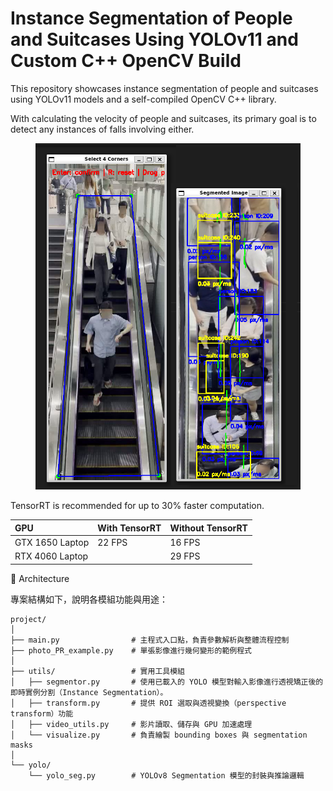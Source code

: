 # Instance Segmentation of People and Suitcases Using YOLOv11 and Custom C++ OpenCV Build


This repository showcases instance segmentation of people and suitcases using YOLOv11 models and a self-compiled OpenCV C++ library.

With calculating the velocity of people and suitcases, its primary goal is to detect any instances of falls involving either.

<figure><img src="https://github.com/eden-owo/Person-suitcase-motion-tracker/blob/master/pics/demo.png" alt=""><figcaption></figcaption></figure>

TensorRT is recommended for up to 30% faster computation.

| GPU | With TensorRT | Without TensorRT |
|:--|:--|:--|
| GTX 1650 Laptop | 22 FPS | 16 FPS |
| RTX 4060 Laptop || 29 FPS |


🧱 Architecture


專案結構如下，說明各模組功能與用途：


```text
project/
│
├── main.py                # 主程式入口點，負責參數解析與整體流程控制
├── photo_PR_example.py    # 單張影像進行幾何變形的範例程式
│
├── utils/                 # 實用工具模組
│   ├── segmentor.py       # 使用已載入的 YOLO 模型對輸入影像進行透視矯正後的即時實例分割（Instance Segmentation）。
│   ├── transform.py       # 提供 ROI 選取與透視變換（perspective transform）功能
│   ├── video_utils.py     # 影片讀取、儲存與 GPU 加速處理
│   └── visualize.py       # 負責繪製 bounding boxes 與 segmentation masks
│
└── yolo/
    └── yolo_seg.py        # YOLOv8 Segmentation 模型的封裝與推論邏輯

```
